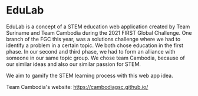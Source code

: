 # EduLab

EduLab is a concept of a STEM education web application created by Team Suriname and Team Cambodia during the 2021 FIRST Global Challenge. One branch of the FGC this year, was a solutions challenge where we had to identify a problem in a certain topic. We both chose education in the first phase. In our second and third phase, we had to form an alliance with someone in our same topic group. We chose team Cambodia, because of our similar ideas and also our similar passion for STEM. 

We aim to gamify the STEM learning process with this web app idea.

Team Cambodia's website: https://cambodiagsc.github.io/
